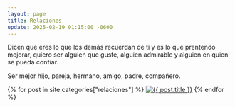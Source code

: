 ```yaml
---
layout: page
title: Relaciones
update: 2025-02-19 01:15:00 -0600
---
```

Dicen que eres lo que los demás recuerdan de ti y es lo que prentendo mejorar, quiero ser alguien que guste, alguien admirable y alguien en quien se pueda confiar.

Ser mejor hijo, pareja, hermano, amigo, padre, compañero.
<p>{% for post in site.categories["relaciones"] %}
    <a href="{{ post.url }}"><img width="auto" max-width="360px" src="{{ post.banner }}" alt="{{ post.title }}"/></a>
{% endfor %}</p>